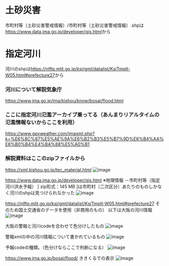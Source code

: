 # 土砂災害
市町村等（土砂災害警戒情報）/市町村等（土砂災害警戒情報）.shpは<a href='https://www.data.jma.go.jp/developer/gis.html'>https://www.data.jma.go.jp/developer/gis.html</a>から


# 指定河川
河川のshpは<a href='https://nlftp.mlit.go.jp/ksj/gml/datalist/KsjTmplt-W05.html#prefecture27'>https://nlftp.mlit.go.jp/ksj/gml/datalist/KsjTmplt-W05.html#prefecture27</a>から


### 河川について解説気象庁
https://www.jma.go.jp/jma/kishou/know/bosai/flood.html

### ここに指定河川氾濫アーカイブ乗ってる（あんまりリアルタイムの氾濫情報ないからここを利用）
https://www.gpvweather.com/jmaxml.php?k=%E6%8C%87%E5%AE%9A%E6%B2%B3%E5%B7%9D%E6%B4%AA%E6%B0%B4%E4%BA%88%E5%A0%B1

### 解説資料はここのzipファイルから
https://xml.kishou.go.jp/tec_material.html
![image](https://user-images.githubusercontent.com/84378453/195752344-a497ce2f-4730-4608-bad9-fd906a8d5bf8.png)

https://www.data.jma.go.jp/developer/gis.html
※地理情報 －市町村等（指定河川洪水予報） [ zip形式：145 MB ]は市町村（二次区分）あたりのものしかなく河川のshpは見つけられなかった
![image](https://user-images.githubusercontent.com/84378453/195752655-f1d59d1d-804d-41d2-af61-5e6e9a8f50c7.png)


https://nlftp.mlit.go.jp/ksj/gml/datalist/KsjTmplt-W05.html#prefecture27
そのため国土交通省のデータを使用（非商用のもの）
以下は大阪の河川情報
![image](https://user-images.githubusercontent.com/84378453/195753365-e0545dec-e0f6-4e7a-85a6-2425cde05ca6.png)

大阪の警報と河川codeを合わせて色分けしたもの
![image](https://user-images.githubusercontent.com/84378453/195753444-5ef8c515-7523-458b-8582-763adaebc964.png)


警報xmlの中の河川情報について書かれているもの
![image](https://user-images.githubusercontent.com/84378453/195753581-d3b1e38f-ad0e-41bf-aa2e-e71e4e1de785.png)


予報codeの種類。（色分けならここで判断になる）
![image](https://user-images.githubusercontent.com/84378453/195753665-dcfe633c-811b-45d1-b048-4b2f0ba0e3b5.png)


https://www.jma.go.jp/bosai/flood/
ききくるでの表示
![image](https://user-images.githubusercontent.com/84378453/195753710-0e12230e-ae0e-4e65-83fa-fe3e0faf7595.png)



